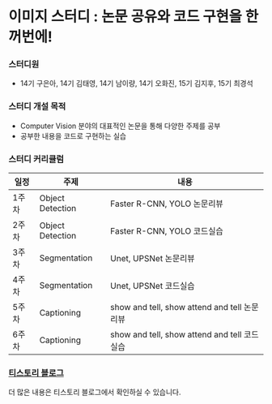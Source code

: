 # 이미지 스터디 : 논문 공유와 코드 구현을 한꺼번에!

### 스터디원
* 14기 구은아, 14기 김태영, 14기 남이량, 14기 오화진, 15기 김지후, 15기 최경석

### 스터디 개설 목적
* Computer Vision 분야의 대표적인 논문을 통해 다양한 주제를 공부
* 공부한 내용을 코드로 구현하는 실습

### 스터디 커리큘럼
|일정|주제|내용
|---|---|---|
|1주차|Object Detection|Faster R-CNN, YOLO 논문리뷰|
|2주차|Object Detection|Faster R-CNN, YOLO 코드실습|
|3주차|Segmentation|Unet, UPSNet 논문리뷰|
|4주차|Segmentation|Unet, UPSNet 코드실습|
|5주차|Captioning|show and tell, show attend and tell 논문리뷰|
|6주차|Captioning|show and tell, show attend and tell 코드실습|

### [티스토리 블로그](https://kubig-2022-1.tistory.com/category/%EC%8B%AC%ED%99%94%20%EC%8A%A4%ED%84%B0%EB%94%94/%EC%9D%B4%EB%AF%B8%EC%A7%80)
더 많은 내용은 티스토리 블로그에서 확인하실 수 있습니다.


